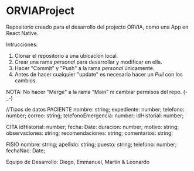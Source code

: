 # ORVIAProject

Repositorio creado para el desarrollo del projecto ORVIA, como una App en React Native.

Intrucciones: 
1. Clonar el repositorio a una ubicación local.
2. Crear una rama *personal* para desarrollar y modificar en ella.
3. Hacer "Commit" y "Push" a la rama *personal* únicamente.
4. Antes de hacer cualquier "update" es necesario hacer un *Pull* con los cambios.

NOTA: No hacer "Merge" a la rama "Main" ni cambiar permisos del repo. (-_-)

//Tipos de datos
PACIENTE
    nombre: string;
    expediente: number;
    telefono: number;
    correo: string;
    telefonoEmergencia: number;
    idHistorial: number;

CITA
    idHistorial: number;
    fecha: Date:
    duracion: number;
    motivo: string;
    observaciones: string;
    recomendaciones: string;
    comentarios: string:

FISIO
    nombre: string;
    apellido: string;
    puesto: string;
    telefono: number;
    fechaNac: Date;

    

Equipo de Desarrollo: 
Diego, Emmanuel, Martin & Leonardo
